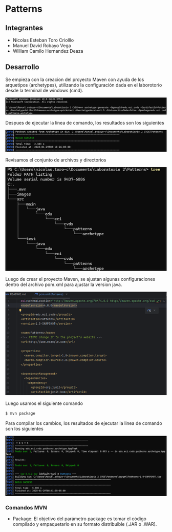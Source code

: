 # Patterns

## Integrantes
- Nicolas Esteban Toro Criolllo
- Manuel David Robayo Vega
- William Camilo Hernandez Deaza

## Desarrollo
 Se empieza con la creacion del proyecto Maven con ayuda de los arquetipos (archetypes), utilizando la configuración dada en el laborotorio desde la terminal de windows (cmd).

 ![Proyecto Maven](/images/image1.png)
 
Despues de ejecutar la linea de comando, los resultados son los siguientes

 ![Resultados](/images/image2.png)
 
Revisamos el conjunto de archivos y directorios

![Directorios Creados](/images/image7.png)

Luego de crear el proyecto Maven, se ajustan algunas configuraciones dentro del archivo pom.xml para ajustar la version java.

![Ajuste pom](/images/image3.png)

Luego usamos el siguiente comando 

```sh
$ mvn package
```
Para compilar los cambios, los resultados de ejecutar la linea de comando son los siguientes

![Resultado ajuste](/images/image4.png)

### Comandos MVN
- Package:
El objetivo del parámetro package es tomar el código compilado y empaquetarlo en su formato distribuible (.JAR o .WAR).


